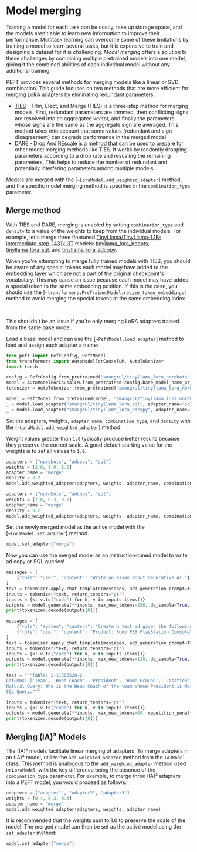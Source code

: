 <!--Copyright 2024 The HuggingFace Team. All rights reserved.

Licensed under the Apache License, Version 2.0 (the "License"); you may not use this file except in compliance with
the License. You may obtain a copy of the License at

http://www.apache.org/licenses/LICENSE-2.0

Unless required by applicable law or agreed to in writing, software distributed under the License is distributed on
an "AS IS" BASIS, WITHOUT WARRANTIES OR CONDITIONS OF ANY KIND, either express or implied. See the License for the
specific language governing permissions and limitations under the License.

⚠️ Note that this file is in Markdown but contain specific syntax for our doc-builder (similar to MDX) that may not be
rendered properly in your Markdown viewer.

-->

# Model merging

Training a model for each task can be costly, take up storage space, and the models aren't able to learn new information to improve their performance. Multitask learning can overcome some of these limitations by training a model to learn several tasks, but it is expensive to train and designing a dataset for it is challenging. *Model merging* offers a solution to these challenges by combining multiple pretrained models into one model, giving it the combined abilities of each individual model without any additional training.

PEFT provides several methods for merging models like a linear or SVD combination. This guide focuses on two methods that are more efficient for merging LoRA adapters by eliminating redundant parameters:

* [TIES](https://hf.co/papers/2306.01708) - TrIm, Elect, and Merge (TIES) is a three-step method for merging models. First, redundant parameters are trimmed, then conflicting signs are resolved into an aggregated vector, and finally the parameters whose signs are the same as the aggregate sign are averaged. This method takes into account that some values (redundant and sign disagreement) can degrade performance in the merged model.
* [DARE](https://hf.co/papers/2311.03099) - Drop And REscale is a method that can be used to prepare for other model merging methods like TIES. It works by randomly dropping parameters according to a drop rate and rescaling the remaining parameters. This helps to reduce the number of redundant and potentially interfering parameters among multiple models.

Models are merged with the [`~LoraModel.add_weighted_adapter`] method, and the specific model merging method is specified in the `combination_type` parameter.

## Merge method

With TIES and DARE, merging is enabled by setting `combination_type` and `density` to a value of the weights to keep from the individual models. For example, let's merge three finetuned [TinyLlama/TinyLlama-1.1B-intermediate-step-1431k-3T](https://huggingface.co/TinyLlama/TinyLlama-1.1B-intermediate-step-1431k-3T) models: [tinyllama_lora_nobots](https://huggingface.co/smangrul/tinyllama_lora_norobots), [tinyllama_lora_sql](https://huggingface.co/smangrul/tinyllama_lora_sql), and [tinyllama_lora_adcopy](https://huggingface.co/smangrul/tinyllama_lora_adcopy).

<Tip warninig={true}>

When you're attempting to merge fully trained models with TIES, you should be aware of any special tokens each model may have added to the embedding layer which are not a part of the original checkpoint's vocabulary. This may cause an issue because each model may have added a special token to the same embedding position. If this is the case, you should use the [`~transformers.PreTrainedModel.resize_token_embeddings`] method to avoid merging the special tokens at the same embedding index.

<br>

This shouldn't be an issue if you're only merging LoRA adapters trained from the same base model.

</Tip>

Load a base model and can use the [`~PeftModel.load_adapter`] method to load and assign each adapter a name:

```py
from peft import PeftConfig, PeftModel
from transformers import AutoModelForCausalLM, AutoTokenizer
import torch

config = PeftConfig.from_pretrained("smangrul/tinyllama_lora_norobots")
model = AutoModelForCausalLM.from_pretrained(config.base_model_name_or_path, load_in_4bit=True, device_map="auto").eval()
tokenizer = AutoTokenizer.from_pretrained("smangrul/tinyllama_lora_norobots")

model = PeftModel.from_pretrained(model, "smangrul/tinyllama_lora_norobots", adapter_name="norobots")
_ = model.load_adapter("smangrul/tinyllama_lora_sql", adapter_name="sql")
_ = model.load_adapter("smangrul/tinyllama_lora_adcopy", adapter_name="adcopy")
```

Set the adapters, weights, `adapter_name`, `combination_type`, and `density` with the [`~LoraModel.add_weighted_adapter`] method.

<hfoptions id="merge-method">
<hfoption id="TIES">

Weight values greater than `1.0` typically produce better results because they preserve the correct scale. A good default starting value for the weights is to set all values to `1.0`.

```py
adapters = ["norobots", "adcopy", "sql"]
weights = [2.0, 1.0, 1.0]
adapter_name = "merge"
density = 0.2
model.add_weighted_adapter(adapters, weights, adapter_name, combination_type="ties", density=density)
```

</hfoption>
<hfoption id="DARE">

```py
adapters = ["norobots", "adcopy", "sql"]
weights = [2.0, 0.3, 0.7]
adapter_name = "merge"
density = 0.2
model.add_weighted_adapter(adapters, weights, adapter_name, combination_type="dare_ties", density=density)
```

</hfoption>
</hfoptions>

Set the newly merged model as the active model with the [`~LoraModel.set_adapter`] method.

```py
model.set_adapter("merge")
```

Now you can use the merged model as an instruction-tuned model to write ad copy or SQL queries!

<hfoptions id="ties">
<hfoption id="instruct">

```py
messages = [
    {"role": "user", "content": "Write an essay about Generative AI."},
]
text = tokenizer.apply_chat_template(messages, add_generation_prompt=True, tokenize=False)
inputs = tokenizer(text, return_tensors="pt")
inputs = {k: v.to("cuda") for k, v in inputs.items()}
outputs = model.generate(**inputs, max_new_tokens=256, do_sample=True, top_p=0.95, temperature=0.2, repetition_penalty=1.2, eos_token_id=tokenizer.eos_token_id)
print(tokenizer.decode(outputs[0]))
```

</hfoption>
<hfoption id="ad copy">

```py
messages = [
    {"role": "system", "content": "Create a text ad given the following product and description."},
    {"role": "user", "content": "Product: Sony PS5 PlayStation Console\nDescription: The PS5 console unleashes new gaming possibilities that you never anticipated."},
]
text = tokenizer.apply_chat_template(messages, add_generation_prompt=True, tokenize=False)
inputs = tokenizer(text, return_tensors="pt")
inputs = {k: v.to("cuda") for k, v in inputs.items()}
outputs = model.generate(**inputs, max_new_tokens=128, do_sample=True, top_p=0.95, temperature=0.2, repetition_penalty=1.2, eos_token_id=tokenizer.eos_token_id)
print(tokenizer.decode(outputs[0]))
```

</hfoption>
<hfoption id="SQL">

```py
text = """Table: 2-11365528-2
Columns: ['Team', 'Head Coach', 'President', 'Home Ground', 'Location']
Natural Query: Who is the Head Coach of the team whose President is Mario Volarevic?
SQL Query:"""

inputs = tokenizer(text, return_tensors="pt")
inputs = {k: v.to("cuda") for k, v in inputs.items()}
outputs = model.generate(**inputs, max_new_tokens=64, repetition_penalty=1.1, eos_token_id=tokenizer("</s>").input_ids[-1])
print(tokenizer.decode(outputs[0]))
```

</hfoption>
</hfoptions>


## Merging (IA)³ Models
The (IA)³ models facilitate linear merging of adapters. To merge adapters in an (IA)³ model, utilize the `add_weighted_adapter` method from the `IA3Model` class. This method is analogous to the `add_weighted_adapter` method used in `LoraModel`, with the key difference being the absence of the `combination_type` parameter. For example, to merge three (IA)³ adapters into a PEFT model, you would proceed as follows:

```py
adapters = ["adapter1", "adapter2", "adapter3"]
weights = [0.4, 0.3, 0.3]
adapter_name = "merge"
model.add_weighted_adapter(adapters, weights, adapter_name)
```

It is recommended that the weights sum to 1.0 to preserve the scale of the model. The merged model can then be set as the active model using the `set_adapter` method:

```py
model.set_adapter("merge")
```
